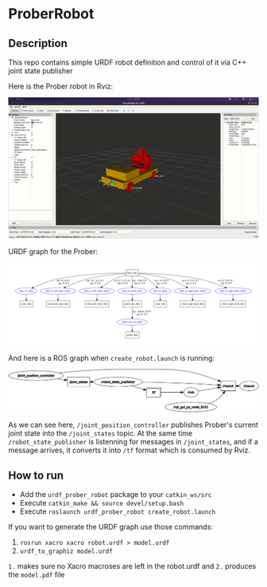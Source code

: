 # ProberRobot

## Description

This repo contains simple URDF robot definition and control of it via C++ joint state publisher

Here is the Prober robot in Rviz:

![Prober in Rviz](images/prober.gif)

URDF graph for the Prober:

![Prober URDF graph](images/prober_graph.png)

And here is a ROS graph when `create_robot.launch` is running:

![ROS graph](images/ros_graph.png)

As we can see here, `/joint_position_controller` publishes Prober's current joint state into the `/joint_states` topic. At the same time `/robot_state_publisher` is listenning for messages in `/joint_states`, and if a message arrives, it converts it into `/tf` format which is consumed by Rviz.

## How to run

- Add the `urdf_prober_robot` package to your `catkin_ws/src`
- Execute `catkin_make && source devel/setup.bash`
- Execute `roslaunch urdf_prober_robot create_robot.launch`

If you want to generate the URDF graph use those commands:

1. `rosrun xacro xacro robot.urdf > model.urdf`
2. `urdf_to_graphiz model.urdf`

`1.` makes sure no Xacro macroses are left in the robot.urdf and `2.` produces the `model.pdf` file
